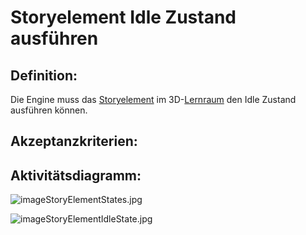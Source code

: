 # Storyelement Idle Zustand ausführen


## Definition:

Die Engine muss das [Storyelement](Storyelement-GE.md) im 3D-[Lernraum](Lernraum-GE.md) den Idle Zustand ausführen können.


## Akzeptanzkriterien:


## Aktivitätsdiagramm:

![imageStoryElementStates.jpg](imageStoryElementStates.jpg)

![imageStoryElementIdleState.jpg](imageStoryElementIdleState.jpg)
